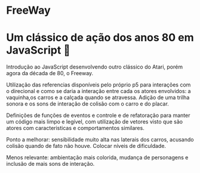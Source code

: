 # FreeWay
 # Um clássico de ação dos anos 80 em JavaScript 🚗

Introdução ao JavaScript desenvolvendo outro clássico do Atari, porém agora da década de 80, o Freeway.

Utilização das referencias disponíveis pelo próprio p5 para interações com o direcional e como se daria a interação entre cada os atores envolvidos: a vaquinha,os carros e a calçada quando se atravessa. Adição de uma trilha sonora e os sons de interação de colisão com o carro e do placar. 

Definições de funções de eventos e controle e de refatoração para manter um código mais limpo e legível, com utilização de vetores visto que são atores com caracteristicas e comportamentos similares. 

Ponto a melhorar: sensibilidade muito alta nas laterais dos carros, acusando colisão quando de fato não houve. Colocar níveis de dificuldade. 

Menos relevante: ambientação mais colorida, mudança de personagens e inclusão de mais sons de interação.

